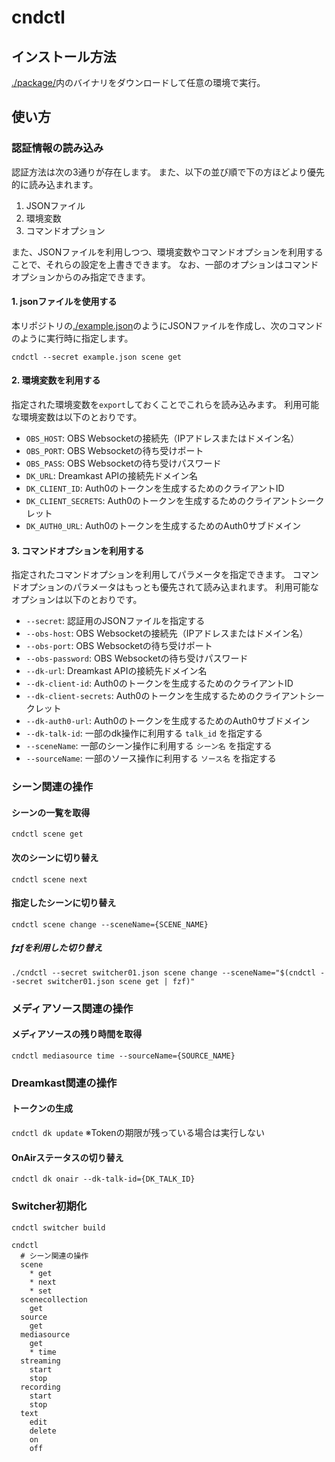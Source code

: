 # cndctl

## インストール方法
[./package/](./package/)内のバイナリをダウンロードして任意の環境で実行。

## 使い方

### 認証情報の読み込み
認証方法は次の3通りが存在します。
また、以下の並び順で下の方ほどより優先的に読み込まれます。

1. JSONファイル
2. 環境変数
3. コマンドオプション

また、JSONファイルを利用しつつ、環境変数やコマンドオプションを利用することで、それらの設定を上書きできます。
なお、一部のオプションはコマンドオプションからのみ指定できます。

#### 1. jsonファイルを使用する
本リポジトリの[./example.json](./example.json)のようにJSONファイルを作成し、次のコマンドのように実行時に指定します。

`cndctl --secret example.json scene get`

#### 2. 環境変数を利用する

指定された環境変数を`export`しておくことでこれらを読み込みます。
利用可能な環境変数は以下のとおりです。

- `OBS_HOST`: OBS Websocketの接続先（IPアドレスまたはドメイン名）
- `OBS_PORT`: OBS Websocketの待ち受けポート
- `OBS_PASS`: OBS Websocketの待ち受けパスワード
- `DK_URL`: Dreamkast APIの接続先ドメイン名
- `DK_CLIENT_ID`: Auth0のトークンを生成するためのクライアントID
- `DK_CLIENT_SECRETS`: Auth0のトークンを生成するためのクライアントシークレット
- `DK_AUTH0_URL`: Auth0のトークンを生成するためのAuth0サブドメイン

#### 3. コマンドオプションを利用する

指定されたコマンドオプションを利用してパラメータを指定できます。
コマンドオプションのパラメータはもっとも優先されて読み込まれます。
利用可能なオプションは以下のとおりです。

- `--secret`: 認証用のJSONファイルを指定する
- `--obs-host`: OBS Websocketの接続先（IPアドレスまたはドメイン名）
- `--obs-port`: OBS Websocketの待ち受けポート
- `--obs-password`: OBS Websocketの待ち受けパスワード
- `--dk-url`: Dreamkast APIの接続先ドメイン名
- `--dk-client-id`: Auth0のトークンを生成するためのクライアントID
- `--dk-client-secrets`: Auth0のトークンを生成するためのクライアントシークレット
- `--dk-auth0-url`: Auth0のトークンを生成するためのAuth0サブドメイン
- `--dk-talk-id`: 一部のdk操作に利用する `talk_id` を指定する
- `--sceneName`: 一部のシーン操作に利用する `シーン名` を指定する
- `--sourceName`: 一部のソース操作に利用する `ソース名` を指定する

### シーン関連の操作
#### シーンの一覧を取得
`cndctl scene get`

#### 次のシーンに切り替え
`cndctl scene next`

#### 指定したシーンに切り替え
`cndctl scene change --sceneName={SCENE_NAME}`

##### fzfを利用した切り替え
`./cndctl --secret switcher01.json scene change --sceneName="$(cndctl --secret switcher01.json scene get | fzf)"`

### メディアソース関連の操作
#### メディアソースの残り時間を取得
`cndctl mediasource time --sourceName={SOURCE_NAME}`

### Dreamkast関連の操作
#### トークンの生成
`cndctl dk update`
※Tokenの期限が残っている場合は実行しない

#### OnAirステータスの切り替え
`cndctl dk onair --dk-talk-id={DK_TALK_ID}`

### Switcher初期化
`cndctl switcher build`

```
cndctl
  # シーン関連の操作
  scene
    * get
    * next
    * set
  scenecollection
    get
  source
    get
  mediasource
    get
    * time
  streaming
    start
    stop
  recording
    start
    stop
  text
    edit
    delete
    on
    off
```